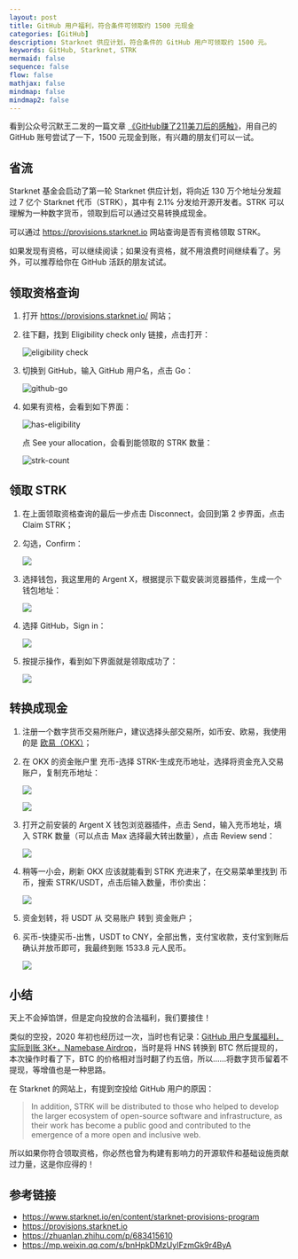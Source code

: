 ```yaml
---
layout: post
title: GitHub 用户福利，符合条件可领取约 1500 元现金
categories: [GitHub]
description: Starknet 供应计划，符合条件的 GitHub 用户可领取约 1500 元。
keywords: GitHub, Starknet, STRK
mermaid: false
sequence: false
flow: false
mathjax: false
mindmap: false
mindmap2: false
---
```


看到公众号沉默王二发的一篇文章 [《GitHub赚了211美刀后的感触》](https://mp.weixin.qq.com/s/bnHpkDMzUyIFzmGk9r4ByA)，用自己的 GitHub 账号尝试了一下，1500 元现金到账，有兴趣的朋友们可以一试。

## 省流

Starknet 基金会启动了第一轮 Starknet 供应计划，将向近 130 万个地址分发超过 7 亿个 Starknet 代币（STRK），其中有 2.1% 分发给开源开发者。STRK 可以理解为一种数字货币，领取到后可以通过交易转换成现金。

可以通过 <https://provisions.starknet.io> 网站查询是否有资格领取 STRK。

如果发现有资格，可以继续阅读；如果没有资格，就不用浪费时间继续看了。另外，可以推荐给你在 GitHub 活跃的朋友试试。

## 领取资格查询

1. 打开 <https://provisions.starknet.io/> 网站；

2. 往下翻，找到 Eligibility check only 链接，点击打开：

    ![eligibility check](/images/posts/github/eligibility-check.png)

3. 切换到 GitHub，输入 GitHub 用户名，点击 Go：

    ![github-go](/images/posts/github/github-go.png)

4. 如果有资格，会看到如下界面：

    ![has-eligibility](/images/posts/github/has-eligibility.png)

    点 See your allocation，会看到能领取的 STRK 数量：

    ![strk-count](/images/posts/github/strk-count.png)

## 领取 STRK

1. 在上面领取资格查询的最后一步点击 Disconnect，会回到第 2 步界面，点击 Claim STRK；

2. 勾选，Confirm：

    ![](/images/posts/github/terms-of-use-confirm.png)

3. 选择钱包，我这里用的 Argent X，根据提示下载安装浏览器插件，生成一个钱包地址：

    ![](/images/posts/github/argent-x.png)

4. 选择 GitHub，Sign in：

    ![](/images/posts/github/github-sign-in.png)

5. 按提示操作，看到如下界面就是领取成功了：

    ![](/images/posts/github/token-claimed.png)

## 转换成现金

1. 注册一个数字货币交易所账户，建议选择头部交易所，如币安、欧易，我使用的是 [欧易（OKX）](https://www.okx.com/cn/)；

2. 在 OKX 的资金账户里 充币-选择 STRK-生成充币地址，选择将资金充入交易账户，复制充币地址：

    ![](/images/posts/github/balance-recharge.png)

    ![](/images/posts/github/recharge-address.png)

3. 打开之前安装的 Argent X 钱包浏览器插件，点击 Send，输入充币地址，填入 STRK 数量（可以点击 Max 选择最大转出数量），点击 Review send：

    ![](/images/posts/github/argent-x-send.png)

4. 稍等一小会，刷新 OKX 应该就能看到 STRK 充进来了，在交易菜单里找到 币币，搜索 STRK/USDT，点击后输入数量，市价卖出：

    ![](/images/posts/github/strk-to-usdt.png)

5. 资金划转，将 USDT 从 交易账户 转到 资金账户；

6. 买币-快捷买币-出售，USDT to CNY，全部出售，支付宝收款，支付宝到账后确认并放币即可，我最终到账 1533.8 元人民币。

    ![](/images/posts/github/take-in.png)

## 小结

天上不会掉馅饼，但是定向投放的合法福利，我们要接住！

类似的空投，2020 年初也经历过一次，当时也有记录：[GitHub 用户专属福利，实际到账 3K+，Namebase Airdrop](https://mp.weixin.qq.com/s/44v5uw4RnPSgsskgzYuTOg)，当时是将 HNS 转换到 BTC 然后提现的，本次操作时看了下，BTC 的价格相对当时翻了约五倍，所以……将数字货币留着不提现，等增值也是一种思路。

在 Starknet 的网站上，有提到空投给 GitHub 用户的原因：

> In addition, STRK will be distributed to those who helped to develop the larger ecosystem of open-source software and infrastructure, as their work has become a public good and contributed to the emergence of a more open and inclusive web.

所以如果你符合领取资格，你必然也曾为构建有影响力的开源软件和基础设施贡献过力量，这是你应得的！

## 参考链接

- <https://www.starknet.io/en/content/starknet-provisions-program>
- <https://provisions.starknet.io>
- <https://zhuanlan.zhihu.com/p/683415610>
- <https://mp.weixin.qq.com/s/bnHpkDMzUyIFzmGk9r4ByA>